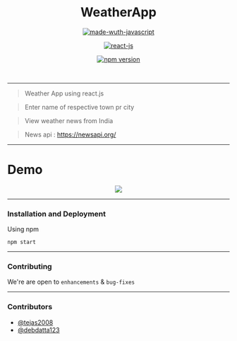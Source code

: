 
<h1 align="center">WeatherApp</h1>

<div align="center">

[![made-wuth-javascript](https://forthebadge.com/images/badges/made-with-javascript.svg)](https://www.javascript.com/)

[![react-js](https://forthebadge.com/images/badges/made-with-crayons.svg)](https://reactjs.org/)

[![npm version](https://img.shields.io/npm/v/react.svg?style=flat)](https://www.npmjs.com/package/react)

<br>

</div>

------------------------------------------

> Weather App using react.js

> Enter name of respective town pr city

> View weather news from India 

> News api : https://newsapi.org/
-------------------------------------------

# Demo

<div align = "center">


![](weather1.gif)

</div>




------------------------------------------
### Installation and Deployment

Using npm
```
npm start
```

------------------------------------------

### Contributing

 We're are open to `enhancements` & `bug-fixes`


------------------------------------------

### Contributors

* [@tejas2008](https://github.com/tejas2008)
* [@debdatta123](https://github.com/debdatta123)




